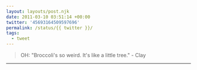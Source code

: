 ```yaml
---
layout: layouts/post.njk
date: 2011-03-10 03:51:14 +00:00
twitter: '45693164509597696'
permalink: /status/{{ twitter }}/
tags: 
  - tweet
---
```


> OH: "Broccoli's so weird. It's like a little tree." - Clay

---

